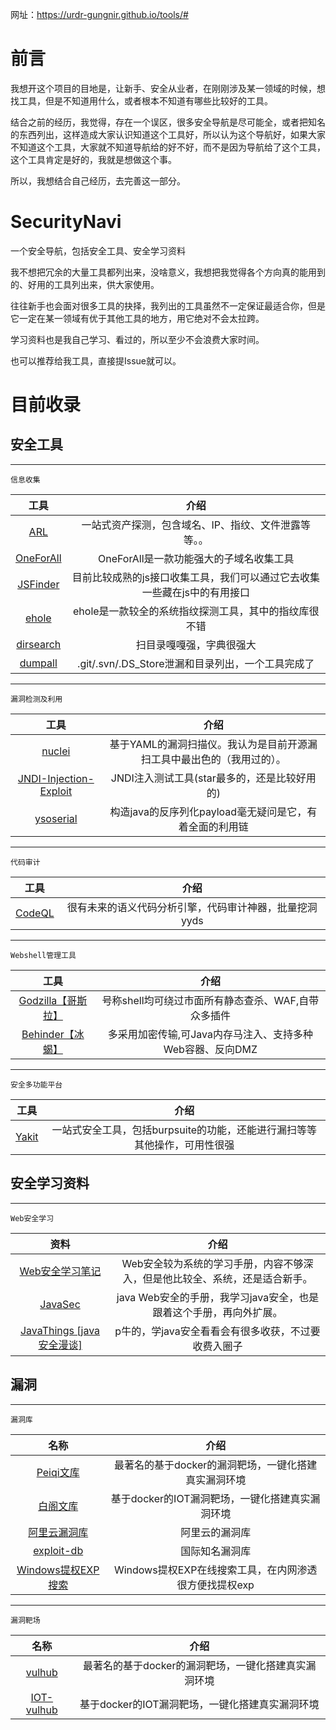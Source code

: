 网址：https://urdr-gungnir.github.io/tools/#

# 前言

我想开这个项目的目地是，让新手、安全从业者，在刚刚涉及某一领域的时候，想找工具，但是不知道用什么，或者根本不知道有哪些比较好的工具。

结合之前的经历，我觉得，存在一个误区，很多安全导航是尽可能全，或者把知名的东西列出，这样造成大家认识知道这个工具好，所以认为这个导航好，如果大家不知道这个工具，大家就不知道导航给的好不好，而不是因为导航给了这个工具，这个工具肯定是好的，我就是想做这个事。

所以，我想结合自己经历，去完善这一部分。

# SecurityNavi

一个安全导航，包括安全工具、安全学习资料

我不想把冗余的大量工具都列出来，没啥意义，我想把我觉得各个方向真的能用到的、好用的工具列出来，供大家使用。

往往新手也会面对很多工具的抉择，我列出的工具虽然不一定保证最适合你，但是它一定在某一领域有优于其他工具的地方，用它绝对不会太拉跨。

学习资料也是我自己学习、看过的，所以至少不会浪费大家时间。

也可以推荐给我工具，直接提Issue就可以。

# 目前收录

## 安全工具

---

`信息收集`

|                         工具                         |                             介绍                             |
| :--------------------------------------------------: | :----------------------------------------------------------: |
|   [ARL](https://github.com/TophantTechnology/ARL)    |     一站式资产探测，包含域名、IP、指纹、文件泄露等等。。     |
| [OneForAll](https://github.com/shmilylty/OneForAll)  |           OneForAll是一款功能强大的子域名收集工具            |
|   [JSFinder](https://github.com/Threezh1/JSFinder)   | 目前比较成熟的js接口收集工具，我们可以通过它去收集一些藏在js中的有用接口 |
|  [ehole](https://github.com/EdgeSecurityTeam/EHole)  |    ehole是一款较全的系统指纹探测工具，其中的指纹库很不错     |
| [dirsearch](https://github.com/maurosoria/dirsearch) |                   扫目录嘎嘎强，字典很强大                   |
|     [dumpall](https://github.com/0xHJK/dumpall)      |      .git/.svn/.DS_Store泄漏和目录列出，一个工具完成了       |

---

`漏洞检测及利用`

|                             工具                             |                             介绍                             |
| :----------------------------------------------------------: | :----------------------------------------------------------: |
|     [nuclei](https://github.com/projectdiscovery/nuclei)     | 基于YAML的漏洞扫描仪。我认为是目前开源漏扫工具中最出色的（我用过的）。 |
| [JNDI-Injection-Exploit](https://github.com/welk1n/JNDI-Injection-Exploit) |         JNDI注入测试工具(star最多的，还是比较好用的)         |
|      [ysoserial](https://github.com/frohoff/ysoserial)       |   构造java的反序列化payload毫无疑问是它，有着全面的利用链    |

---

`代码审计`

|                    工具                    |                          介绍                          |
| :----------------------------------------: | :----------------------------------------------------: |
| [CodeQL](https://github.com/github/codeql) | 很有未来的语义代码分析引擎，代码审计神器，批量挖洞yyds |

---

`Webshell管理工具`

|                             工具                             |                           介绍                            |
| :----------------------------------------------------------: | :-------------------------------------------------------: |
| [Godzilla【哥斯拉】](https://github.com/BeichenDream/Godzilla) |    号称shell均可绕过市面所有静态查杀、WAF,自带众多插件    |
|   [Behinder【冰蝎】](https://github.com/rebeyond/Behinder)   | 多采用加密传输,可Java内存马注入、支持多种Web容器、反向DMZ |

---

`安全多功能平台`

|                   工具                    |                             介绍                             |
| :---------------------------------------: | :----------------------------------------------------------: |
| [Yakit](https://github.com/yaklang/yakit) | 一站式安全工具，包括burpsuite的功能，还能进行漏扫等等其他操作，可用性很强 |



## 安全学习资料

---

`Web安全学习`

|                             资料                             |                             介绍                             |
| :----------------------------------------------------------: | :----------------------------------------------------------: |
| [Web安全学习笔记](https://websec.readthedocs.io/zh/latest/)  | Web安全较为系统的学习手册，内容不够深入，但是他比较全、系统，还是适合新手。 |
|               [JavaSec](https://javasec.org/)                | java Web安全的手册，我学习java安全，也是跟着这个手册，再向外扩展。 |
| [JavaThings [java安全漫谈]](https://github.com/phith0n/JavaThings) |     p牛的，学java安全看看会有很多收获，不过要收费入圈子      |

## 漏洞

---

`漏洞库`

|                             名称                             |                         介绍                          |
| :----------------------------------------------------------: | :---------------------------------------------------: |
|             [Peiqi文库](http://wiki.peiqi.tech/)             | 最著名的基于docker的漏洞靶场，一键化搭建真实漏洞环境  |
| [白阁文库](https://wiki.bylibrary.cn/%E6%BC%8F%E6%B4%9E%E5%BA%93/01-CMS%E6%BC%8F%E6%B4%9E/ActiveMQ/ActiveMQ%E4%BB%BB%E6%84%8F%E6%96%87%E4%BB%B6%E4%B8%8A%E4%BC%A0%E6%BC%8F%E6%B4%9E/) |    基于docker的IOT漏洞靶场，一键化搭建真实漏洞环境    |
|            [阿里云漏洞库](https://47.101.61.67/)             |                    阿里云的漏洞库                     |
|          [exploit-db](https://www.exploit-db.com/)           |                    国际知名漏洞库                     |
| [Windows提权EXP搜索](http://blog.neargle.com/win-powerup-exp-index/#) | Windows提权EXP在线搜索工具，在内网渗透很方便找提权exp |

---

`漏洞靶场`

|                         名称                          |                         介绍                         |
| :---------------------------------------------------: | :--------------------------------------------------: |
|      [vulhub](https://github.com/vulhub/vulhub)       | 最著名的基于docker的漏洞靶场，一键化搭建真实漏洞环境 |
| [IOT-vulhub](https://github.com/firmianay/IoT-vulhub) |   基于docker的IOT漏洞靶场，一键化搭建真实漏洞环境    |

